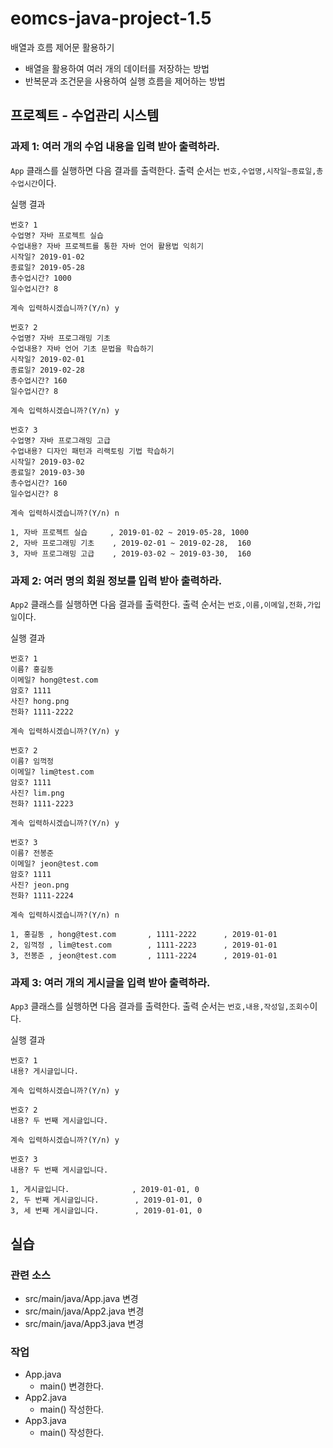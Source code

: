 # eomcs-java-project-1.5

배열과 흐름 제어문 활용하기

- 배열을 활용하여 여러 개의 데이터를 저장하는 방법
- 반복문과 조건문을 사용하여 실행 흐름을 제어하는 방법

## 프로젝트 - 수업관리 시스템  

### 과제 1: 여러 개의 수업 내용을 입력 받아 출력하라.

`App` 클래스를 실행하면 다음 결과를 출력한다.
출력 순서는 `번호,수업명,시작일~종료일,총수업시간`이다.

실행 결과

```
번호? 1
수업명? 자바 프로젝트 실습
수업내용? 자바 프로젝트를 통한 자바 언어 활용법 익히기
시작일? 2019-01-02
종료일? 2019-05-28
총수업시간? 1000
일수업시간? 8

계속 입력하시겠습니까?(Y/n) y

번호? 2
수업명? 자바 프로그래밍 기초
수업내용? 자바 언어 기초 문법을 학습하기
시작일? 2019-02-01
종료일? 2019-02-28
총수업시간? 160
일수업시간? 8

계속 입력하시겠습니까?(Y/n) y

번호? 3
수업명? 자바 프로그래밍 고급
수업내용? 디자인 패턴과 리랙토링 기법 학습하기
시작일? 2019-03-02
종료일? 2019-03-30
총수업시간? 160
일수업시간? 8

계속 입력하시겠습니까?(Y/n) n

1, 자바 프로젝트 실습     , 2019-01-02 ~ 2019-05-28, 1000
2, 자바 프로그래밍 기초    , 2019-02-01 ~ 2019-02-28,  160
3, 자바 프로그래밍 고급    , 2019-03-02 ~ 2019-03-30,  160
```

### 과제 2: 여러 명의 회원 정보를 입력 받아 출력하라.

`App2` 클래스를 실행하면 다음 결과를 출력한다.
출력 순서는 `번호,이름,이메일,전화,가입일`이다.

실행 결과

```
번호? 1
이름? 홍길동
이메일? hong@test.com
암호? 1111
사진? hong.png
전화? 1111-2222

계속 입력하시겠습니까?(Y/n) y

번호? 2
이름? 임꺽정
이메일? lim@test.com
암호? 1111
사진? lim.png
전화? 1111-2223

계속 입력하시겠습니까?(Y/n) y

번호? 3
이름? 전봉준
이메일? jeon@test.com
암호? 1111
사진? jeon.png
전화? 1111-2224

계속 입력하시겠습니까?(Y/n) n

1, 홍길동 , hong@test.com       , 1111-2222      , 2019-01-01
2, 임꺽정 , lim@test.com        , 1111-2223      , 2019-01-01
3, 전봉준 , jeon@test.com       , 1111-2224      , 2019-01-01
```

### 과제 3: 여러 개의 게시글을 입력 받아 출력하라.

`App3` 클래스를 실행하면 다음 결과를 출력한다.
출력 순서는 `번호,내용,작성일,조회수`이다.

실행 결과

```
번호? 1
내용? 게시글입니다.

계속 입력하시겠습니까?(Y/n) y

번호? 2
내용? 두 번째 게시글입니다.

계속 입력하시겠습니까?(Y/n) y

번호? 3
내용? 두 번째 게시글입니다.

1, 게시글입니다.              , 2019-01-01, 0
2, 두 번째 게시글입니다.        , 2019-01-01, 0
3, 세 번째 게시글입니다.        , 2019-01-01, 0
```


## 실습

### 관련 소스 

- src/main/java/App.java 변경
- src/main/java/App2.java 변경
- src/main/java/App3.java 변경

### 작업

- App.java
    - main() 변경한다.  
- App2.java
    - main() 작성한다.  
- App3.java
    - main() 작성한다.  
